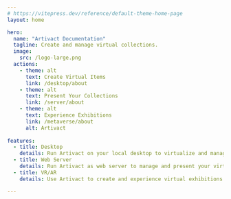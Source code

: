 ```yaml
---
# https://vitepress.dev/reference/default-theme-home-page
layout: home

hero:
  name: "Artivact Documentation"
  tagline: Create and manage virtual collections.
  image:
    src: /logo-large.png
  actions:
    - theme: alt
      text: Create Virtual Items
      link: /desktop/about
    - theme: alt
      text: Present Your Collections
      link: /server/about
    - theme: alt
      text: Experience Exhibitions
      link: /metaverse/about
      alt: Artivact
      
features:
  - title: Desktop
    details: Run Artivact on your local desktop to virtualize and manage your collection items.
  - title: Web Server
    details: Run Artivact as web server to manage and present your virtual collection online.
  - title: VR/AR
    details: Use Artivact to create and experience virtual exhibitions in the metaverse.

---
```

